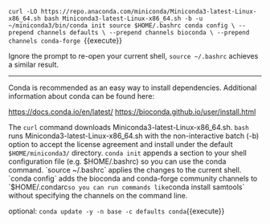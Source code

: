 `curl -LO https://repo.anaconda.com/miniconda/Miniconda3-latest-Linux-x86_64.sh
bash Miniconda3-latest-Linux-x86_64.sh -b -u
~/miniconda3/bin/conda init
source $HOME/.bashrc
conda config \
  --prepend channels defaults \
  --prepend channels bioconda \
  --prepend channels conda-forge
`{{execute}}

Ignore the prompt to re-open your current shell, `source ~/.bashrc` achieves a similar result.

---

Conda is recommended as an easy way to install dependencies. Additional information about conda can be found here:

https://docs.conda.io/en/latest/
https://bioconda.github.io/user/install.html

The `curl` command downloads Miniconda3-latest-Linux-x86_64.sh. `bash` runs Miniconda3-latest-Linux-x86_64.sh with the non-interactive batch (-b) option to accept the license agreement and install under the default `$HOME/miniconda3/` directory. `conda init` appends a section to your shell configuration file (e.g. $HOME/.bashrc) so you can use the conda command. `source ~/.bashrc` applies the changes to the current shell. `conda config` adds the bioconda and conda-forge community channels to `$HOME/.condarc` so you can run commands like `conda install samtools` without specifying the channels on the command line.

optional: `conda update -y -n base -c defaults conda`{{execute}}
